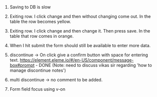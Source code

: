 1. Saving to DB is slow

2. Exiting row. I click change and then without changing come out. In the table the row becomes yellow.

3. Exiting row. I click change and then change it. Then press save. In the table that row comes in orange.

4. When I hit submit the form should still be available to enter more data.

5. discontinue -> On click give a confirm button with space for entering text. https://element.eleme.io/#/en-US/component/message-box#prompt - DONE (Note: need to discuss vikas sir regarding 'how to manage discontinue notes')

6. multi discontinue -> no comment to be added.

7. Form field focus using v-on

